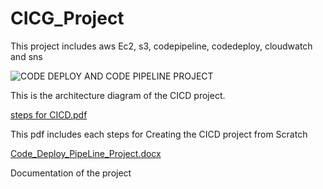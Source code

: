 # CICG_Project
This project includes aws Ec2, s3, codepipeline, codedeploy, cloudwatch and sns


![CODE DEPLOY AND CODE PIPELINE PROJECT](https://github.com/user-attachments/assets/18ba9aa8-ac53-4da4-8b37-533158739c1b)

This is the architecture diagram of the CICD project.


[steps for CICD.pdf](https://github.com/user-attachments/files/18582697/steps.for.CICD.pdf)

This pdf includes each steps for Creating the CICD project from Scratch


[Code_Deploy_PipeLine_Project.docx](https://github.com/user-attachments/files/18582700/Code_Deploy_PipeLine_Project.docx)

Documentation of the project
